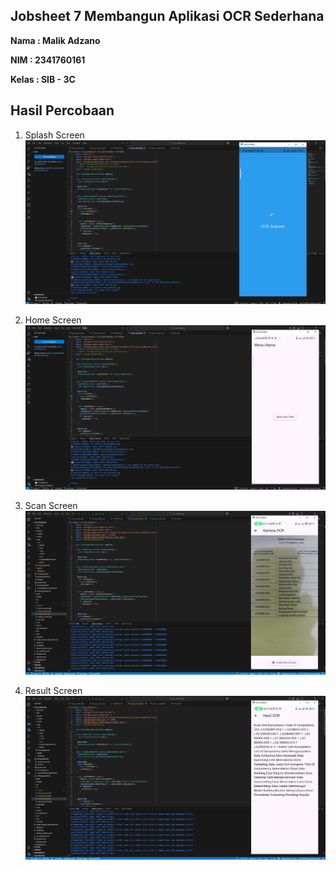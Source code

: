 ## Jobsheet 7 Membangun Aplikasi OCR Sederhana

**Nama  : Malik Adzano**

**NIM   : 2341760161**

**Kelas : SIB - 3C**

## Hasil Percobaan

1. Splash Screen
![Screenshot ocr_sederhana](images/00.jpg)

1. Home Screen
![Screenshot ocr_sederhana](images/01.jpg)

1. Scan Screen
![Screenshot ocr_sederhana](images/02.jpg)

1. Result Screen
![Screenshot ocr_sederhana](images/03.jpg)